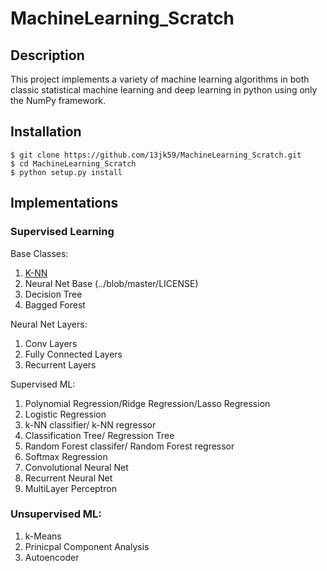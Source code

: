 # MachineLearning_Scratch

## Description
This project implements a variety of machine learning algorithms in both classic statistical machine learning
and deep learning in python using only the NumPy framework. 

## Installation 
```
$ git clone https://github.com/13jk59/MachineLearning_Scratch.git
$ cd MachineLearning_Scratch
$ python setup.py install
```

## Implementations 
### Supervised Learning 
Base Classes:
1. [K-NN](https://github.com/13jk59/MachineLearning_Scratch/blob/master/ML_algorithms/Supervised_Learning/Base_Classes/kNearestNeighbours_baseClass.py)
2. Neural Net Base (../blob/master/LICENSE)
3. Decision Tree
4. Bagged Forest

Neural Net Layers:
1. Conv Layers
2. Fully Connected Layers
3. Recurrent Layers

Supervised ML:
1. Polynomial Regression/Ridge Regression/Lasso Regression
2. Logistic Regression
3. k-NN classifier/ k-NN regressor
4. Classification Tree/ Regression Tree
5. Random Forest classifer/ Random Forest regressor
6. Softmax Regression
7. Convolutional Neural Net
8. Recurrent Neural Net
9. MultiLayer Perceptron

### Unsupervised ML:
1. k-Means
2. Prinicpal Component Analysis
3. Autoencoder 
